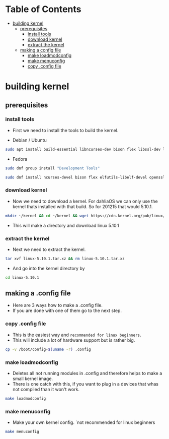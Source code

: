 # Table of Contents

- [building kernel](#building-kernel)
  * [prerequisites](#prerequisites)
    * [install tools](#install-tools)
    * [download kernel](#download-kernel)
    * [extract the kernel](#extract-the-kernel)
  * [making a config file](#making-a-config-file)
    * [make loadmodconfig](#make-loadmodconfig)
    * [make menuconfig](#make-menuconfig)
    * [copy .config file](#copy-config-file)

# building kernel

## prerequisites

### install tools

- First we need to install the tools to build the kernel.

- Debian / Ubuntu
```bash
sudo apt install build-essential libncurses-dev bison flex libssl-dev libelf-dev wget dwarves
```

- Fedora
```bash
sudo dnf group install "Development Tools"
```

```bash
sudo dnf install ncurses-devel bison flex elfutils-libelf-devel openssl-devel wget
```
### download kernel

- Now we need to download a kernel. For dahliaOS we can only use the kernel thats installed with that build. So for 201215 that would 5.10.1.

```bash
mkdir ~/kernel && cd ~/kernel && wget https://cdn.kernel.org/pub/linux/kernel/v5.x/linux-5.10.1.tar.xz
```
- This will make a directory and download linux 5.10.1

### extract the kernel

- Next we need to extract the kernel.

```bash
tar xvf linux-5.10.1.tar.xz && rm linux-5.10.1.tar.xz
```

- And go into the kernel directory by

```bash
cd linux-5.10.1
```

## making a .config file

- Here are 3 ways how to make a .config file.
- If you are done with one of them go to the next step.

### copy .config file

- This is the easiest way and `recommended for linux beginners`.
- This will include a lot of hardware support but is rather big.

```bash
cp -v /boot/config-$(uname -r) .config
```

### make loadmodconfig

- Deletes all not running modules in .config and therefore helps to make a small kernel image.
- There is one catch with this, if you want to plug in a devices that whas not compiled than it won't work.

```bash
make loadmodconfig
```

### make menuconfig

- Make your own kernel config. `not recommended for linux beginners

```bash
make menuconfig
```
